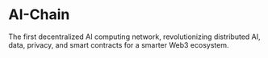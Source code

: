 # AI-Chain
The first decentralized AI computing network, revolutionizing distributed AI, data, privacy, and smart contracts for a smarter Web3 ecosystem.
